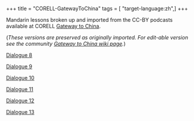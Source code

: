 +++
title = "CORELL-GatewayToChina"
tags = [ "target-language:zh",]
+++

Mandarin lessons broken up and imported from the CC-BY podcasts
available at CORELL [Gateway to
China](http://podcasts.coerll.utexas.edu/collection/chinese-dialogues/).

(*These versions are preserved as originally imported. For edit-able
version see the community [Gateway to China wiki
page](http://wikiotics.org/user/ian/CORELL-GatewayToChina?view=edit).*)

[Dialogue 8](http://wikiotics.org/user/ian/coerll-mandarin-lesson2-dialogue8)

[Dialogue 9](http://wikiotics.org/user/ian/coerll-mandarin-lesson2-dialogue9)

[Dialogue 10](http://wikiotics.org/user/ian/coerll-mandarin-lesson2-dialogue10)

[Dialogue 11](http://wikiotics.org/user/ian/coerll-mandarin-lesson2-dialogue11)

[Dialogue 12](http://wikiotics.org/user/ian/coerll-mandarin-lesson2-dialogue12)

[Dialogue 13](http://wikiotics.org/user/ian/coerll-mandarin-lesson2-dialogue13)

